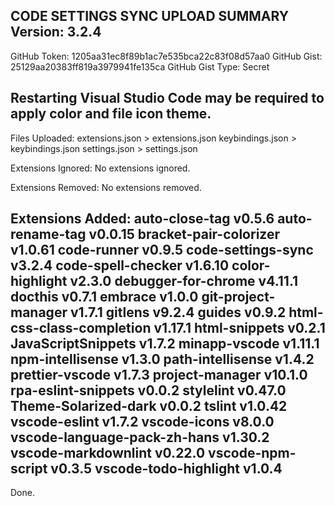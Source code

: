 CODE SETTINGS SYNC UPLOAD SUMMARY
Version: 3.2.4
--------------------
GitHub Token: 1205aa31ec8f89b1ac7e535bca22c83f08d57aa0
GitHub Gist: 25129aa20383ff819a3979941fe135ca
GitHub Gist Type: Secret

Restarting Visual Studio Code may be required to apply color and file icon theme.
--------------------
Files Uploaded:
  extensions.json > extensions.json
  keybindings.json > keybindings.json
  settings.json > settings.json

Extensions Ignored:
  No extensions ignored.

Extensions Removed:
  No extensions removed.

Extensions Added:
  auto-close-tag v0.5.6
  auto-rename-tag v0.0.15
  bracket-pair-colorizer v1.0.61
  code-runner v0.9.5
  code-settings-sync v3.2.4
  code-spell-checker v1.6.10
  color-highlight v2.3.0
  debugger-for-chrome v4.11.1
  docthis v0.7.1
  embrace v1.0.0
  git-project-manager v1.7.1
  gitlens v9.2.4
  guides v0.9.2
  html-css-class-completion v1.17.1
  html-snippets v0.2.1
  JavaScriptSnippets v1.7.2
  minapp-vscode v1.11.1
  npm-intellisense v1.3.0
  path-intellisense v1.4.2
  prettier-vscode v1.7.3
  project-manager v10.1.0
  rpa-eslint-snippets v0.0.2
  stylelint v0.47.0
  Theme-Solarized-dark v0.0.2
  tslint v1.0.42
  vscode-eslint v1.7.2
  vscode-icons v8.0.0
  vscode-language-pack-zh-hans v1.30.2
  vscode-markdownlint v0.22.0
  vscode-npm-script v0.3.5
  vscode-todo-highlight v1.0.4
--------------------
Done.

